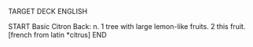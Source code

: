 TARGET DECK
ENGLISH

START
Basic
Citron
Back: n. 1 tree with large lemon-like fruits. 2 this fruit. [french from latin *citrus]
END
